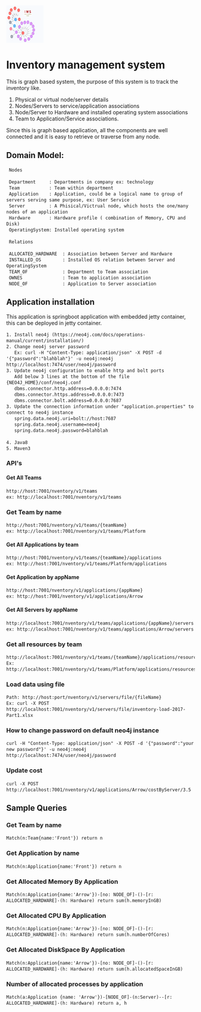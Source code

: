 <p align="left">
  <img src="inv-mng.png" width="100" height="100"/>
</p>

# Inventory management system

This is graph based system, the purpose of this system is to track the inventory like.

1. Physical or virtual node/server details
2. Nodes/Servers to service/application associations
3. Node/Server to Hardware and installed operating system associations 
4. Team to Application/Service associations.

Since this is graph based application, all the components are well connected and it is easy to retrieve or traverse from any node.


## Domain Model:
```
 Nodes
 
 Department     : Departments in company ex: technology
 Team           : Team within department
 Application    : Application, could be a logical name to group of servers serving same purpose, ex: User Service 
 Server         : A Phisical/Victrual node, which hosts the one/many nodes of an application
 Hardware       : Hardware profile ( combination of Memory, CPU and Disk)
 OperatingSystem: Installed operating system 
 
 Relations
 
 ALLOCATED_HARDWARE  : Association between Server and Hardware
 INSTALLED_OS        : Installed OS relation between Server and OperatingSystem
 TEAM_OF             : Department to Team association
 OWNES               : Team to application association
 NODE_OF             : Application to Server association
 ```
## Application installation
This application is springboot application with embedded jetty container, this can be deployed in jetty container. 
```
1. Install neo4j (https://neo4j.com/docs/operations-manual/current/installation/)
2. Change neo4j server password 
   Ex: curl -H "Content-Type: application/json" -X POST -d '{"password":"blahblah"}' -u neo4j:neo4j http://localhost:7474/user/neo4j/password
3. Update neo4j configuration to enable http and bolt ports
   Add below 3 lines at the bottom of the file {NEO4J_HOME}/conf/neo4j.conf
   dbms.connector.http.address=0.0.0.0:7474
   dbms.connector.https.address=0.0.0.0:7473
   dbms.connector.bolt.address=0.0.0.0:7687
3. Update the connection information under "application.properties" to connect to neo4j instance
   spring.data.neo4j.uri=bolt://host:7687
   spring.data.neo4j.username=neo4j
   spring.data.neo4j.password=blahblah

4. Java8
5. Maven3
 ```

### API's

#### Get All Teams
```
http://host:7001/nventory/v1/teams
ex: http://localhost:7001/nventory/v1/teams
```
### Get Team by name
```
http://host:7001/nventory/v1/teams/{teamName}
ex: http://localhost:7001/nventory/v1/teams/Platform
```

#### Get All Applications by team
```
http://host:7001/nventory/v1/teams/{teamName}/applications
ex: http://host:7001/nventory/v1/teams/Platform/applications
```

#### Get Application by appName
```
http://host:7001/nventory/v1/applications/{appName}
ex: http://host:7001/nventory/v1/applications/Arrow
```

#### Get All Servers by appName
```
http://localhost:7001/nventory/v1/teams/applications/{appName}/servers
ex: http://localhost:7001/nventory/v1/teams/applications/Arrow/servers
```

### Get all resources by team
```
http://localhost:7001/nventory/v1/teams/{teamName}/applications/resources
Ex: http://localhost:7001/nventory/v1/teams/Platform/applications/resources
```

### Load data using file
```
Path: http://host:port/nventory/v1/servers/file/{fileName}
Ex: curl -X POST http://localhost:7001/nventory/v1/servers/file/inventory-load-2017-Part1.xlsx
```

### How to change password on default neo4j instance
```
curl -H "Content-Type: application/json" -X POST -d '{"password":"your new password"}' -u neo4j:neo4j http://localhost:7474/user/neo4j/password
```


### Update cost
```
curl -X POST http://localhost:7001/nventory/v1/applications/Arrow/costByServer/3.5
```

 
## Sample Queries


### Get Team by name
```
Match(n:Team{name:'Front'}) return n
```

### Get Application by name
```
Match(n:Application{name:'Front'}) return n
```

### Get Allocated Memory By Application
```
Match(n:Application{name:'Arrow'})-[no: NODE_OF]-()-[r: ALLOCATED_HARDWARE]-(h: Hardware) return sum(h.memoryInGB)
```

### Get Allocated CPU By Application
```
Match(n:Application{name:'Arrow'})-[no: NODE_OF]-()-[r: ALLOCATED_HARDWARE]-(h: Hardware) return sum(h.numberOfCores)
```

### Get Allocated DiskSpace By Application
```
Match(n:Application{name:'Arrow'})-[no: NODE_OF]-()-[r: ALLOCATED_HARDWARE]-(h: Hardware) return sum(h.allocatedSpaceInGB)
```

### Number of allocated processes by application
```
Match(a:Application {name: 'Arrow'})-[NODE_OF]-(n:Server)--[r: ALLOCATED_HARDWARE]-(h: Hardware) return a, h
```
